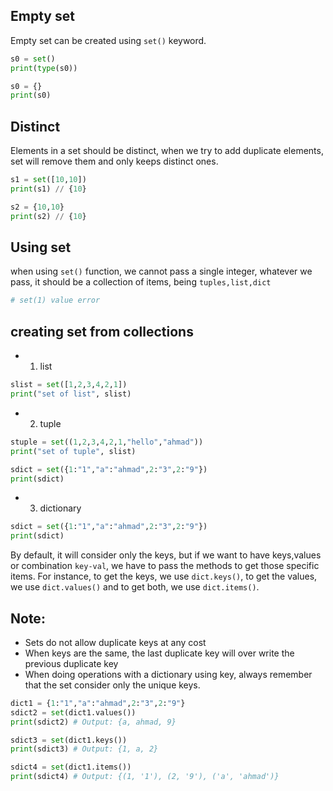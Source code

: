 ## Empty set

Empty set can be created using `set()` keyword.

```py
s0 = set()
print(type(s0))

s0 = {}
print(s0)
```

## Distinct

Elements in a set should be distinct, when we try to add duplicate elements, set will remove them and only keeps distinct ones.

```py
s1 = set([10,10])
print(s1) // {10}

s2 = {10,10}
print(s2) // {10}
```

## Using set

when using `set()` function, we cannot pass a single integer, whatever we pass, it should be a collection of items, being `tuples,list,dict`

```py
# set(1) value error
```

## creating set from collections

- 1. list

```py
slist = set([1,2,3,4,2,1])
print("set of list", slist)


```

- 2. tuple

```py
stuple = set((1,2,3,4,2,1,"hello","ahmad"))
print("set of tuple", slist)

sdict = set({1:"1","a":"ahmad",2:"3",2:"9"})
print(sdict)
```

- 3. dictionary

```py
sdict = set({1:"1","a":"ahmad",2:"3",2:"9"})
print(sdict)
```

By default, it will consider only the keys, but if we want to have keys,values or combination `key-val`, we have to pass the methods to get those specific items.
For instance, to get the keys, we use `dict.keys()`, to get the values, we use `dict.values()` and to get both, we use `dict.items()`.

## Note:

- Sets do not allow duplicate keys at any cost
- When keys are the same, the last duplicate key will over write the previous duplicate key
- When doing operations with a dictionary using key, always remember that the set consider only the unique keys.

```py
dict1 = {1:"1","a":"ahmad",2:"3",2:"9"}
sdict2 = set(dict1.values())
print(sdict2) # Output: {a, ahmad, 9}

sdict3 = set(dict1.keys())
print(sdict3) # Output: {1, a, 2}

sdict4 = set(dict1.items())
print(sdict4) # Output: {(1, '1'), (2, '9'), ('a', 'ahmad')}


```
